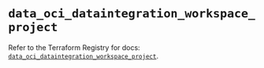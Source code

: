 # `data_oci_dataintegration_workspace_project`

Refer to the Terraform Registry for docs: [`data_oci_dataintegration_workspace_project`](https://registry.terraform.io/providers/oracle/oci/7.19.0/docs/data-sources/dataintegration_workspace_project).
